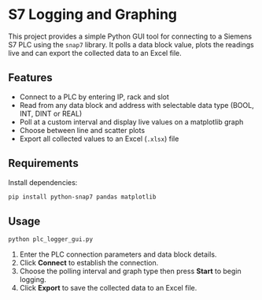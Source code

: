 # S7 Logging and Graphing

This project provides a simple Python GUI tool for connecting to a Siemens S7 PLC using the `snap7` library.  It polls a data block value, plots the readings live and can export the collected data to an Excel file.

## Features
- Connect to a PLC by entering IP, rack and slot
- Read from any data block and address with selectable data type (BOOL, INT, DINT or REAL)
- Poll at a custom interval and display live values on a matplotlib graph
- Choose between line and scatter plots
- Export all collected values to an Excel (`.xlsx`) file

## Requirements
Install dependencies:

```bash
pip install python-snap7 pandas matplotlib
```

## Usage

```bash
python plc_logger_gui.py
```

1. Enter the PLC connection parameters and data block details.
2. Click **Connect** to establish the connection.
3. Choose the polling interval and graph type then press **Start** to begin logging.
4. Click **Export** to save the collected data to an Excel file.

